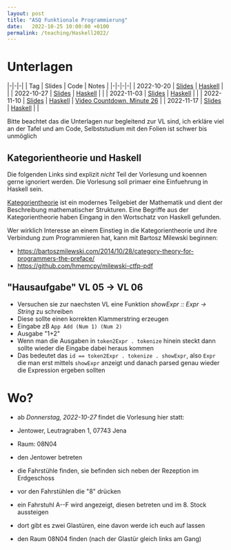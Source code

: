 ```yaml
---
layout: post
title: "ASQ Funktionale Programmierung"
date:   2022-10-25 10:00:00 +0100
permalink: /teaching/Haskell2022/
---
```


# Unterlagen

|-|-|-|
| Tag | Slides | Code | Notes |
|-|-|-|-|
| 2022-10-20 | [Slides](01.pdf) | [Haskell](01.hs) | |
| 2022-10-27 | [Slides](02.pdf) | [Haskell](02.hs) | |
| 2022-11-03 | [Slides](03.pdf) | [Haskell](03.hs) | |
| 2022-11-10 | [Slides](04.pdf) | [Haskell](04.hs) | [Video Countdown, Minute 26](https://youtu.be/isyYDxxXMjk?t=1560) |
| 2022-11-17 | [Slides](05.pdf) | [Haskell](05.hs) | |

Bitte beachtet das die Unterlagen nur begleitend zur VL sind, ich erkläre viel an der Tafel und am Code, Selbststudium mit den Folien ist schwer bis unmöglich

## Kategorientheorie und Haskell

Die folgenden Links sind explizit *nicht* Teil der Vorlesung und koennen gerne ignoriert werden. Die
Vorlesung soll primaer eine Einfuehrung in Haskell sein.

[Kategorientheorie](https://de.wikipedia.org/wiki/Kategorientheorie) ist ein modernes Teilgebiet der
Mathematik und dient der Beschreibung mathematischer Strukturen. Eine Begriffe aus der
Kategorientheorie haben Eingang in den Wortschatz von Haskell gefunden.

Wer wirklich Interesse an einem Einstieg in die Kategorientheorie und ihre Verbindung zum
Programmieren hat, kann mit Bartosz Milewski beginnen:
- <https://bartoszmilewski.com/2014/10/28/category-theory-for-programmers-the-preface/>
- <https://github.com/hmemcpy/milewski-ctfp-pdf>

## "Hausaufgabe" VL 05 -> VL 06

- Versuchen sie zur naechsten VL eine Funktion *showExpr :: Expr -> String* zu schreiben
- Diese sollte einen korrekten Klammerstring erzeugen
- Eingabe zB ``App Add (Num 1) (Num 2)``
- Ausgabe "1+2"
- Wenn man die Ausgaben in ``token2Expr . tokenize`` hinein steckt dann sollte wieder die Eingabe
  dabei heraus kommen
- Das bedeutet das ``id == token2Expr . tokenize . showExpr``, also ``Expr`` die man erst mittels
  ``showExpr`` anzeigt und danach parsed genau wieder die Expression ergeben sollten

# Wo?

- ab *Donnerstag, 2022-10-27* findet die Vorlesung hier statt:
- Jentower, Leutragraben 1, 07743 Jena
- Raum: 08N04

- den Jentower betreten
- die Fahrstühle finden, sie befinden sich neben der Rezeption im Erdgeschoss
- vor den Fahrstühlen die "8" drücken
- ein Fahrstuhl A--F wird angezeigt, diesen betreten und im 8. Stock aussteigen
- dort gibt es zwei Glastüren, eine davon werde ich euch auf lassen
- den Raum 08N04 finden (nach der Glastür gleich links am Gang)
